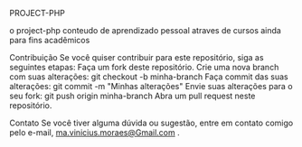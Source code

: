 PROJECT-PHP 

o project-php conteudo de aprendizado pessoal atraves de cursos ainda para fins acadêmicos 

Contribuição
Se você quiser contribuir para este repositório, siga as seguintes etapas:
Faça um fork deste repositório.
Crie uma nova branch com suas alterações: git checkout -b minha-branch
Faça commit das suas alterações: git commit -m "Minhas alterações"
Envie suas alterações para o seu fork: git push origin minha-branch
Abra um pull request neste repositório.

Contato
Se você tiver alguma dúvida ou sugestão, entre em contato comigo pelo e-mail, ma.vinicius.moraes@Gmail.com . 
